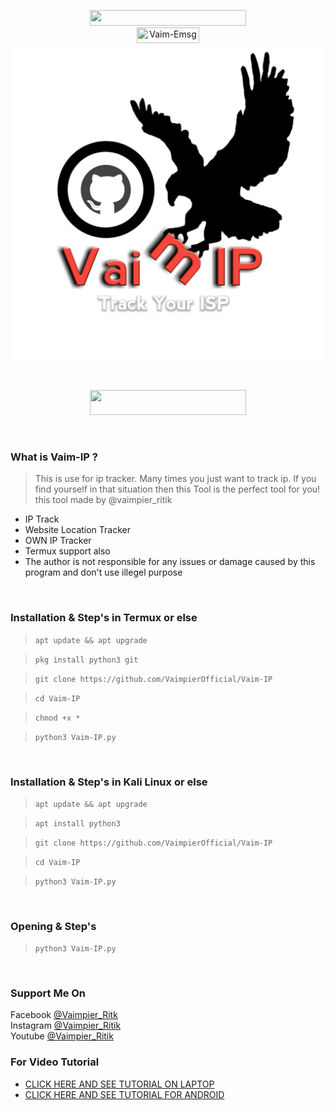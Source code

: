 
<p align="center">
<img src="https://img.shields.io/badge/Vaim--IP-The%20IP%20Tracker-orange" width="250" height="25"><br>
<img title="Vaim-Emsg" src="https://img.shields.io/badge/version-1.0-red" width="100" height="25"><br>
<img src="VaimIP.png"><br>
</center>
</p>
<br>
<p align="center">
<img src="https://img.shields.io/badge/Made%20In-India-orange" width="250" height="40"><br>
</p>
<br>

### What is Vaim-IP ?
> This is use for ip tracker.
> Many times you just want to track ip.
> If you find yourself in that situation then this Tool is the perfect tool for you!
> this tool made by @vaimpier_ritik

- IP Track
- Website Location Tracker
- OWN IP Tracker
- Termux support also
- The author is not responsible for any issues or damage caused by this program and don't use illegel purpose

<br>


### Installation & Step's in Termux or else
 
> `apt update && apt upgrade`

> `pkg install python3 git`

> `git clone https://github.com/VaimpierOfficial/Vaim-IP`
 
> `cd Vaim-IP`  
 
> `chmod +x *`  

> `python3 Vaim-IP.py`

<br>

### Installation & Step's in Kali Linux or else
 
> `apt update && apt upgrade`

> `apt install python3`

> `git clone https://github.com/VaimpierOfficial/Vaim-IP`
 
> `cd Vaim-IP` 
 
> `python3 Vaim-IP.py`

<br>

### Opening & Step's
 
> `python3 Vaim-IP.py`

<br>

### Support Me On
Facebook [@Vaimpier_Ritk](https://www.facebook.com/vaimpier.ritik.143)<br>
Instagram [@Vaimpier_Ritik](https://instagram.com/vaimpier_ritik)<br>
Youtube [@Vaimpier_Ritik](https://www.youtube.com/channel/UCDWhaLh7OIKzH4Bk952l7Iw)


### For Video Tutorial
- <a href="https://github.com/VaimpierOfficial/Vaim-IP"> CLICK HERE AND SEE TUTORIAL ON LAPTOP</a>
- <a href="https://github.com/VaimpierOfficial/Vaim-IP"> CLICK HERE AND SEE TUTORIAL FOR ANDROID</a>

